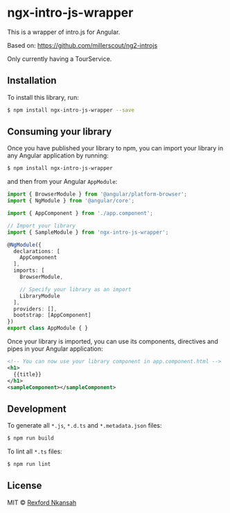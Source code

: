 # ngx-intro-js-wrapper

This is a wrapper of intro.js for Angular.

Based on: https://github.com/millerscout/ng2-introjs

Only currently having a TourService.

## Installation

To install this library, run:

```bash
$ npm install ngx-intro-js-wrapper --save
```

## Consuming your library

Once you have published your library to npm, you can import your library in any Angular application by running:

```bash
$ npm install ngx-intro-js-wrapper
```

and then from your Angular `AppModule`:

```typescript
import { BrowserModule } from '@angular/platform-browser';
import { NgModule } from '@angular/core';

import { AppComponent } from './app.component';

// Import your library
import { SampleModule } from 'ngx-intro-js-wrapper';

@NgModule({
  declarations: [
    AppComponent
  ],
  imports: [
    BrowserModule,

    // Specify your library as an import
    LibraryModule
  ],
  providers: [],
  bootstrap: [AppComponent]
})
export class AppModule { }
```

Once your library is imported, you can use its components, directives and pipes in your Angular application:

```xml
<!-- You can now use your library component in app.component.html -->
<h1>
  {{title}}
</h1>
<sampleComponent></sampleComponent>
```

## Development

To generate all `*.js`, `*.d.ts` and `*.metadata.json` files:

```bash
$ npm run build
```

To lint all `*.ts` files:

```bash
$ npm run lint
```

## License

MIT © [Rexford Nkansah](mailto:seanmavley@gmail.com)
